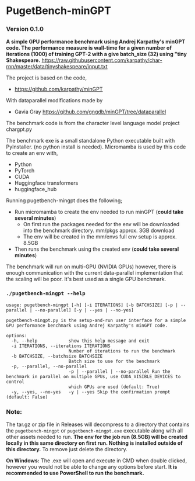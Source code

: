 # PugetBench-minGPT

### Version 0.1.0

**A simple GPU performance benchmark using Andrej Karpathy's minGPT code. The performance measure is wall-time for a given number of iterations (1000) of training GPT-2 with a give batch_size (32) using "tiny Shakespeare.**
https://raw.githubusercontent.com/karpathy/char-rnn/master/data/tinyshakespeare/input.txt

The project is based on the code,

- https://github.com/karpathy/minGPT

With dataparallel modifications made by

- Gavia Gray https://github.com/gngdb/minGPT/tree/dataparallel

The benchmark code is from the character level language model project chargpt.py

The benchmark exe is a small standalone Python executable built with PyInstaller. (no python install is needed). Micromamba is used by this code to create an env with,

- Python
- PyTorch
- CUDA
- Huggingface transformers
- huggingface_hub

Running pugetbench-mingpt does the following;

- Run micromamba to create the env needed to run minGPT (**could take several minutes**)
  - On first run the packages needed for the env will be downloaded into the benchmark directory. mm/pkgs approx. 3GB download
  - The env will be created in the mm/envs full env setup is approx. 8.5GB
- Then runs the benchmark using the created env (**could take several minutes**)

The benchmark will run on multi-GPU (NVIDIA GPUs) however, there is enough communication with the current data-parallel implementation that the scaling will be poor. It's best used as a single GPU benchmark.

### `./pugetbench-mingpt --help`

```
usage: pugetbench-mingpt [-h] [-i ITERATIONS] [-b BATCHSIZE] [-p | --parallel | --no-parallel] [-y | --yes | --no-yes]

pugetbench-mingpt.py is the setup-and-run user interface for a simple GPU performance benchmark using Andrej Karpathy's minGPT code.

options:
  -h, --help            show this help message and exit
  -i ITERATIONS, --iterations ITERATIONS
                        Number of iterations to run the benchmark
  -b BATCHSIZE, --batchsize BATCHSIZE
                        Batch size to use for the benchmark
  -p, --parallel, --no-parallel
                        -p | --parallel | --no-parallel Run the benchmark in parallel on multiple GPUs, use CUDA_VISIBLE_DEVICES to control
                        which GPUs are used (default: True)
  -y, --yes, --no-yes   -y | --yes Skip the confirmation prompt (default: False)
```

### Note:

The tar.gz or zip file in Releases will decompress to a directory that contains the `pugetbench-mingpt` or `pugetbench-mingpt.exe` executable along with all other assets needed to run. **The env for the job run (8.5GB) will be created locally in this same directory on first run. Nothing is installed outside of this directory.** To remove just delete the directory.

**On Windows:** The .exe will open and execute in CMD when double clicked, however you would not be able to change any options before start. **It is recommended to use PowerShell to run the benchmark.**
